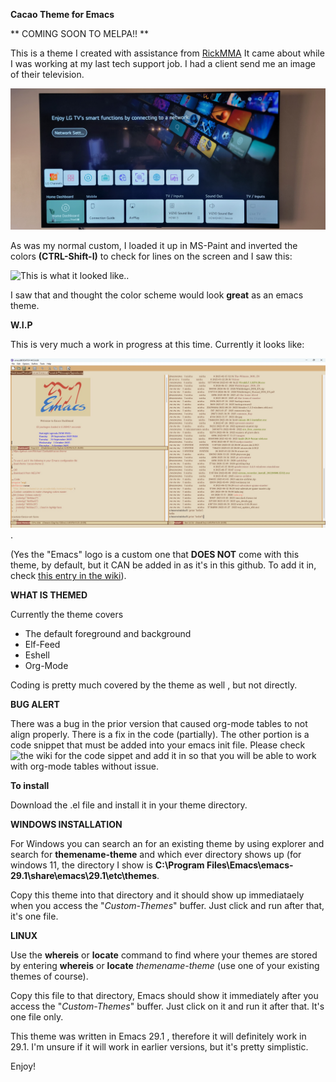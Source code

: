 **Cacao Theme for Emacs**


** COMING SOON TO MELPA!! **


This is a theme I created with assistance from [RickMMA](https://github.com/RickMMA) It came about while I was working at my last tech support job.
I had a client send me an image of their television. 

![This is what it looked like.](https://github.com/Michael-Garibaldi/Cacao-theme/blob/main/emacs_background_CoffeeAuLait_normal.jpg)


As was my normal custom, I loaded it up in MS-Paint and inverted the colors **(CTRL-Shift-I)**  to check for lines on the screen
and I saw this:


![This is what it looked like.](https://github.com/Michael-Garibaldi/Cacao-theme/blob/main/emacs_background_CoffeeAuLait.png).


I saw that and thought the color scheme would look **great** as an emacs theme.

**W.I.P**

This is very much a work in progress at this time.  Currently it looks like:

![This image shows dired, tab-mode on, org-mode , elfeed and the buffer in action.](https://github.com/Michael-Garibaldi/cacao-theme/blob/main/Cacao-Theme_Screenshot.jpg).

(Yes the "Emacs" logo is a custom one that **DOES NOT** come with this theme, by default, but it CAN be added in as it's in this github.  To add it in, check [this entry in the wiki](https://github.com/Michael-Garibaldi/cacao-theme/wiki/Adding-the-custom-Splash-screen-icon)).


**WHAT IS THEMED**

Currently the theme covers 

* The default foreground and background
* Elf-Feed
* Eshell
* Org-Mode

Coding is pretty much covered by the theme as well , but not directly.


**BUG ALERT**

There was a bug in the prior version that caused org-mode tables to not align properly.  There is a fix in the code (partially).  The other portion is a code snippet that must be added into your emacs init file. Please check ![the wiki for the code sippet](https://github.com/Michael-Garibaldi/Cacao-theme/wiki/Known-bug-and-it's-fix) and add it in so that you will be able to work with org-mode tables without issue.


**To install**

Download the .el file and install it in your theme directory. 

**WINDOWS INSTALLATION**

For  Windows you can search an for an existing theme by using explorer and search for
**themename-theme** and which ever directory shows up (for windows 11, the directory I show is **C:\Program Files\Emacs\emacs-29.1\share\emacs\29.1\etc\themes**.

Copy this theme into that directory and it should show up immediataely when
you access the "*Custom-Themes*" buffer.  Just click and run after that, it's one
file.


**LINUX**

Use the **whereis** or **locate** command to find where your themes are stored by 
entering **whereis** or **locate** *themename-theme* (use one of your existing themes
of course).  

Copy this file to that directory, Emacs should show it immediately after you access
the "*Custom-Themes*" buffer.  Just click on it and run it after that. It's one file only.



This theme was written in Emacs 29.1 , therefore it will definitely work in 29.1. I'm unsure if it will work in earlier versions, but it's pretty simplistic.

Enjoy!

